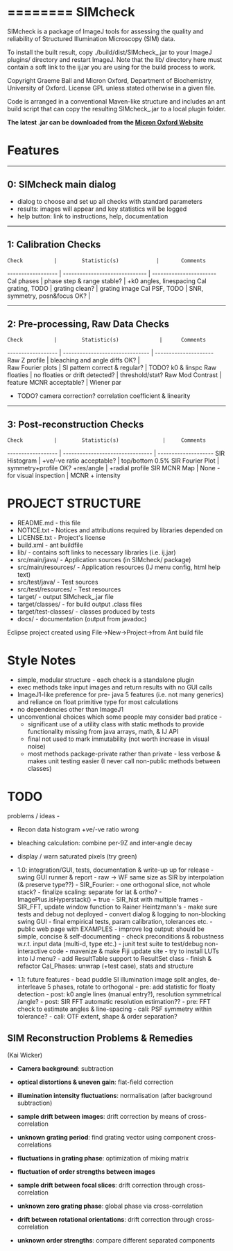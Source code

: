 ========
SIMcheck
========

SIMcheck is a package of ImageJ tools for assessing the quality and
reliability of Structured Illumination Microscopy (SIM) data.

To install the built result, copy ./build/dist/SIMcheck_.jar to your ImageJ
plugins/ directory and restart ImageJ. Note that the lib/ directory here must
contain a soft link to the ij.jar you are using for the build process to work.

Copyright Graeme Ball and Micron Oxford, Department of Biochemistry, 
University of Oxford. License GPL unless stated otherwise in a given file.

Code is arranged in a conventional Maven-like structure and includes an
ant build script that can copy the resulting SIMcheck_.jar to a local
plugin folder.

**The latest .jar can be downloaded from the 
[Micron Oxford Website](http://www.micron.ox.ac.uk/microngroup/software/SIMcheck_.jar)**

Features
========

-----------------------
0: SIMcheck main dialog
-----------------------

- dialog to choose and set up all checks with standard parameters
- results: images will appear and key statistics will be logged
- help button: link to instructions, help, documentation

---------------------
1: Calibration Checks
---------------------

    Check          |        Statistic(s)            |       Comments
------------------ | ------------------------------ | -----------------------
 Cal phases        | phase step & range stable?     | +k0 angles, linespacing
 Cal grating, TODO | grating clean?                 |  grating image
 Cal PSF, TODO     | SNR, symmetry, posn&focus OK?  | 

----------------------------------
2: Pre-processing, Raw Data Checks
----------------------------------

    Check          |        Statistic(s)             |      Comments
------------------ | ------------------------------- | ---------------------
 Raw Z profile     |  bleaching and angle diffs OK?  |    
 Raw Fourier plots |  SI pattern correct & regular?  |    TODO? k0 & linspc
 Raw floaties      |  no floaties or drift detected? |    threshold/stat?
 Raw Mod Contrast  |  feature MCNR acceptable?       |    Wiener par

- TODO? camera correction? correlation coefficient & linearity

-----------------------------
3: Post-reconstruction Checks
-----------------------------

    Check          |        Statistic(s)              |     Comments
------------------ | -------------------------------- | --------------------
 SIR Histogram     |  +ve/-ve ratio acceptable?       | top/bottom 0.5%
 SIR Fourier Plot  |  symmetry+profile OK? +res/angle | +radial profile
 SIR MCNR Map      |  None - for visual inspection    | MCNR + intensity


PROJECT STRUCTURE
=================

- README.md - this file
- NOTICE.txt  - Notices and attributions required by libraries depended on
- LICENSE.txt - Project's license
- build.xml - ant buildfile
- lib/ - contains soft links to necessary libraries (i.e. ij.jar)
- src/main/java/ - Application sources (in SIMcheck/ package)
- src/main/resources/ - Application resources (IJ menu config, html help text)
- src/test/java/ - Test sources
- src/test/resources/ - Test resources
- target/ - output SIMcheck_.jar file
- target/classes/ - for build output .class files
- target/test-classes/ - classes produced by tests
- docs/ - documentation (output from javadoc)

Eclipse project created using File->New->Project->from Ant build file



Style Notes
===========
* simple, modular structure - each check is a standalone plugin
* exec methods take input images and return results with no GUI calls
* ImageJ1-like preference for pre- java 5 features (i.e. not many generics)
  and reliance on float primitive type for most calculations
* no dependencies other than ImageJ1
* unconventional choices which some people may consider bad pratice -
  * significant use of a utility class with static methods to provide 
    functionality missing from java arrays, math, & IJ API
  * final not used to mark immutability (not worth increase in visual noise)
  * most methods package-private rather than private - less verbose & makes
    unit testing easier (I never call non-public methods between classes)


TODO
====

problems / ideas -
* Recon data histogram +ve/-ve ratio wrong
* bleaching calculation: combine per-9Z and inter-angle decay
* display / warn saturated pixels (try green)

* 1.0: integration/GUI, tests, documentation & write-up up for release
      - swing GUI runner & report
      - raw -> WF same size as SIR by interpolation (& preserve type??)
      - SIR_Fourier:
        - one orthogonal slice, not whole stack?
        - finalize scaling: separate for lat & ortho?
      - ImagePlus.isHyperstack() = true
      - SIR_hist with multiple frames
      - SIR_FFT, update window function to Rainer Heintzmann's
      - make sure tests and debug not deployed
      - convert dialog & logging to non-blocking swing GUI
      - final empirical tests, param calibration, tolerances etc.
      - public web page with EXAMPLES
      - improve log output: should be simple, concise & self-documenting
      - check preconditions & robustness w.r.t. input data (multi-d, type etc.)
      - junit test suite to test/debug non-interactive code
      - mavenize & make Fiji update site
      - try to install LUTs into IJ menu?
      - add ResultTable support to ResultSet class
      - finish & refactor Cal_Phases: unwrap (+test case), stats and structure

* 1.1: future features
      - bead puddle SI illumination image
        split angles, de-interleave 5 phases, rotate to orthogonal
      - pre: add statistic for floaty detection
      - post: k0 angle lines (manual entry?), resolution symmetrical /angle?
      - post: SIR FFT automatic resolution estimation??
      - pre: FFT check to estimate angles & line-spacing
      - cali: PSF symmetry within tolerance?
      - cali: OTF extent, shape & order separation?


SIM Reconstruction Problems & Remedies 
--------------------------------------
(Kai Wicker)

- **Camera background**: subtraction

- **optical distortions & uneven gain**: flat-field correction

- **illumination intensity fluctuations**: normalisation (after background subtraction)

- **sample drift between images**: drift correction by means of cross-correlation

- **unknown grating period**: find grating vector using component cross-correlations

- **fluctuations in grating phase**: optimization of mixing matrix

- **fluctuation of order strengths between images**

- **sample drift between focal slices**: drift correction through cross-correlation

- **unknown zero grating phase**: global phase via cross-correlation

- **drift between rotational orientations**: drift correction through cross-correlation

- **unknown order strengths**: compare different separated components
